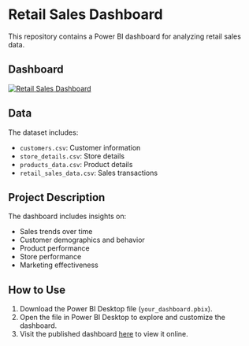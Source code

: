 # Retail Sales Dashboard

This repository contains a Power BI dashboard for analyzing retail sales data.

## Dashboard

[![Retail Sales Dashboard](https://your-dashboard-embed-url)](https://your-dashboard-direct-link)

## Data

The dataset includes:

- `customers.csv`: Customer information
- `store_details.csv`: Store details
- `products_data.csv`: Product details
- `retail_sales_data.csv`: Sales transactions

## Project Description

The dashboard includes insights on:

- Sales trends over time
- Customer demographics and behavior
- Product performance
- Store performance
- Marketing effectiveness

## How to Use

1. Download the Power BI Desktop file (`your_dashboard.pbix`).
2. Open the file in Power BI Desktop to explore and customize the dashboard.
3. Visit the published dashboard [here](https://your-dashboard-direct-link) to view it online.
